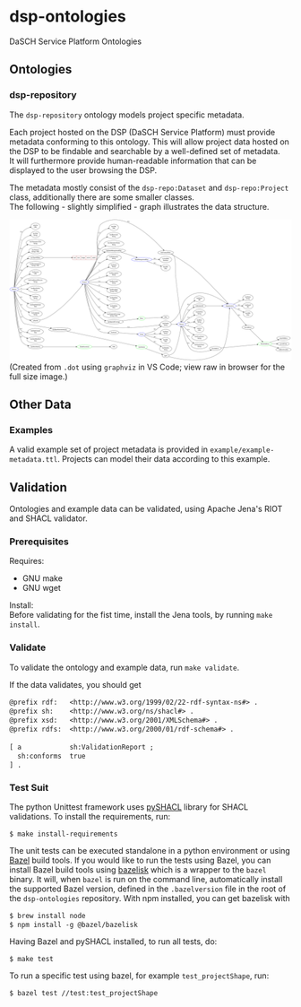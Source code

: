 # dsp-ontologies
DaSCH Service Platform Ontologies

## Ontologies

### dsp-repository

The `dsp-repository` ontology models project specific metadata.

Each project hosted on the DSP (DaSCH Service Platform) must provide metadata conforming to this ontology.
This will allow project data hosted on the DSP to be findable and searchable by a well-defined set of metadata.  
It will furthermore provide human-readable information that can be displayed to the user browsing the DSP.

The metadata mostly consist of the `dsp-repo:Dataset` and `dsp-repo:Project` class, additionally there are some smaller classes.  
The following - slightly simplified - graph illustrates the data structure.

![Datastructure](documentation/datastructure.svg)  
(Created from `.dot` using `graphviz` in VS Code; view raw in browser for the full size image.)


## Other Data

### Examples

A valid example set of project metadata is provided in `example/example-metadata.ttl`.
Projects can model their data according to this example.

## Validation

Ontologies and example data can be validated, using Apache Jena's RIOT and SHACL validator.

### Prerequisites

Requires:
- GNU make
- GNU wget

Install:  
Before validating for the fist time, install the Jena tools, by running `make install`.

### Validate

To validate the ontology and example data, run `make validate`.

If the data validates, you should get
```shell
@prefix rdf:   <http://www.w3.org/1999/02/22-rdf-syntax-ns#> .
@prefix sh:    <http://www.w3.org/ns/shacl#> .
@prefix xsd:   <http://www.w3.org/2001/XMLSchema#> .
@prefix rdfs:  <http://www.w3.org/2000/01/rdf-schema#> .

[ a            sh:ValidationReport ;
  sh:conforms  true
] .
```

### Test Suit

The python Unittest framework uses [pySHACL](https://github.com/RDFLib/pySHACL) library for SHACL validations. 
To install the requirements, run:

```
$ make install-requirements
```

The unit tests can be executed standalone in a python environment or using [Bazel](https://bazel.build/) build tools. 
If you would like to run the tests using Bazel, you can install Bazel build tools using 
[bazelisk](https://github.com/bazelbuild/bazelisk) which is
a wrapper to the `bazel` binary. It will, when `bazel` is run on the command line,
automatically install the supported Bazel version, defined in the `.bazelversion`
file in the root of the `dsp-ontologies` repository. With npm installed, you can get bazelisk with
 
```
$ brew install node
$ npm install -g @bazel/bazelisk
```
 
Having Bazel and pySHACL installed, to run all tests, do:

```
$ make test
```

To run a specific test using bazel, for example `test_projectShape`, run:

```
$ bazel test //test:test_projectShape
```

